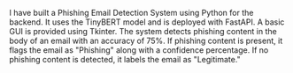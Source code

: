 I have built a Phishing Email Detection System using Python for the backend. It uses the TinyBERT model and is deployed with FastAPI. A basic GUI is provided using Tkinter.
The system detects phishing content in the body of an email with an accuracy of 75%. If phishing content is present, it flags the email as "Phishing" along with a confidence percentage. If no phishing content is detected, it labels the email as "Legitimate."
